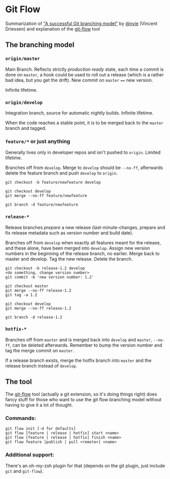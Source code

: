 # Git Flow

Summarization of ["A successful Git branching model"](http://nvie.com/posts/a-successful-git-branching-model/) by [@nvie](https://twitter.com/nvie) (Vincent Driessen) and explanation of the [git-flow](https://github.com/nvie/gitflow) tool

## The branching model


### `origin/master`

Main Branch. Reflects strictly *production ready* state, each time a commit is done on `master`, a hook could be used to roll out a release (which is a rather bad idea, but you get the drift). New commit on `master` `==` new version.

Infinite lifetime. 

### `origin/develop`

Integration branch, source for automatic nightly builds. Infinite lifetime. 

When the code reaches a stable point, it is to be merged back to the `master` branch and tagged.

### `feature/*` or just anything

Generally lives only in developer repos and isn't pushed to `origin`. Limited lifetime.

Branches off from `develop`. Merge to `develop` should be `--no-ff`, afterwards delete the feature branch and push `develop` to `origin`.

    git checkout -b feature/newfeature develop

    git checkout develop
    git merge --no-ff feature/newfeature

    git branch -d feature/newfeature

### `release-*`

Release branches *prepare* a new release (last-minute-changes, prepare and fix release metadata such as version number and build date). 

Branches off from `develop` when exactly all features meant for the release, and these alone, have been merged into `develop`. Assign new version numbers in the beginning of the release branch, no earlier. Merge back to master and develop. Tag the new release. Delete the branch.

    git checkout -b release-1.2 develop
    <do something, change version number>
    git commit -m 'new version number: 1.2'

    git checkout master
    git merge --no-ff release-1.2
    git tag -a 1.2

    git checkout develop
    git merge --no-ff release-1.2

    git branch -d release-1.2

### `hotfix-*`

Branches off from `master` and is merged back into `develop` and `master`, `--no-ff`, can be deleted afterwards. Remember to bump the version number and tag the merge commit on `master`.

If a release branch exists, merge the hotfix branch into `master` and the release branch instead of `develop`.

## The tool

The [git-flow](https://github.com/nvie/gitflow) tool (actually a git extension, so it's doing things right) does fancy stuff for those who want to use the git flow branching model without having to give it a lot of thought. 

### Commands:

    git flow init [-d for defaults]
    git flow [feature | release | hotfix] start <name>
    git flow [feature | release | hotfix] finish <name>
    git flow feature [publish | pull <remote>] <name>

### Additional support:

There's an oh-my-zsh plugin for that (depends on the git plugin, just include `git` and `git-flow`).

